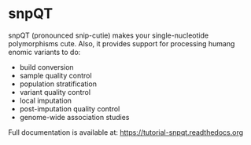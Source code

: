 # snpQT

snpQT (pronounced snip-cutie) makes your single-nucleotide polymorphisms cute. Also, it provides support for processing humang enomic variants to do:

* build conversion
* sample quality control
* population stratification
* variant quality control
* local imputation
* post-imputation quality control
* genome-wide association studies

Full documentation is available at: https://tutorial-snpqt.readthedocs.org
